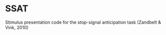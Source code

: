 # SSAT
Stimulus presentation code for the stop-signal anticipation task (Zandbelt &amp; Vink, 2010)

